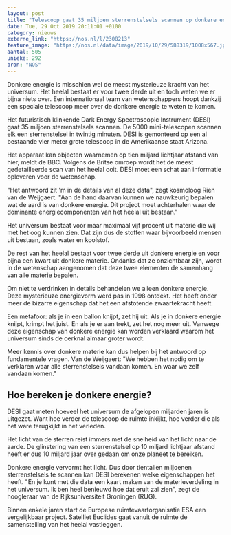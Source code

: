 ```yaml
---
layout: post
title: "Telescoop gaat 35 miljoen sterrenstelsels scannen op donkere energie"
date: Tue, 29 Oct 2019 20:11:01 +0100
category: nieuws
externe_link: "https://nos.nl/l/2308213"
feature_image: "https://nos.nl/data/image/2019/10/29/588319/1008x567.jpg"
aantal: 505
unieke: 292
bron: "NOS"
---
```


<p>Donkere energie is misschien wel de meest mysterieuze kracht van het universum. Het heelal bestaat er voor twee derde uit en toch weten we er bijna niets over. Een internationaal team van wetenschappers hoopt dankzij een speciale telescoop meer over de donkere energie te weten te komen.</p>
<p>Het futuristisch klinkende Dark Energy Spectroscopic Instrument (DESI) gaat 35 miljoen sterrenstelsels scannen. De 5000 mini-telescopen scannen elk een sterrenstelsel in twintig minuten. DESI is gemonteerd op een al bestaande vier meter grote telescoop in de Amerikaanse staat Arizona.</p>
<p>Het apparaat kan objecten waarnemen op tien miljard lichtjaar afstand van hier, meldt de BBC. Volgens de Britse omroep wordt het de meest gedetailleerde scan van het heelal ooit. DESI moet een schat aan informatie opleveren voor de wetenschap.</p>
<p>"Het antwoord zit 'm in de details van al deze data", zegt kosmoloog Rien van de Weijgaert. "Aan de hand daarvan kunnen we nauwkeurig bepalen wat de aard is van donkere energie. Dit project moet achterhalen waar de dominante energiecomponenten van het heelal uit bestaan."</p>
<p>Het universum bestaat voor maar maximaal vijf procent uit materie die wij met het oog kunnen zien. Dat zijn dus de stoffen waar bijvoorbeeld mensen uit bestaan, zoals water en koolstof.</p>
<p>De rest van het heelal bestaat voor twee derde uit donkere energie en voor bijna een kwart uit donkere materie. Ondanks dat ze onzichtbaar zijn, wordt in de wetenschap aangenomen dat deze twee elementen de samenhang van alle materie bepalen.</p>
<p>Om niet te verdrinken in details behandelen we alleen donkere energie. Deze mysterieuze energievorm werd pas in 1998 ontdekt. Het heeft onder meer de bizarre eigenschap dat het een afstotende zwaartekracht heeft.</p>
<p>Een metafoor: als je in een ballon knijpt, zet hij uit. Als je in donkere energie knijpt, krimpt het juist. En als je er aan trekt, zet het nog meer uit. Vanwege deze eigenschap van donkere energie kan worden verklaard waarom het universum sinds de oerknal almaar groter wordt.</p>
<p>Meer kennis over donkere materie kan dus helpen bij het antwoord op fundamentele vragen. Van de Weijgaert: "We hebben het nodig om te verklaren waar alle sterrenstelsels vandaan komen. En waar we zelf vandaan komen."</p>
<h2>Hoe bereken je donkere energie?</h2>
<p>DESI gaat meten hoeveel het universum de afgelopen miljarden jaren is uitgezet. Want hoe verder de telescoop de ruimte inkijkt, hoe verder die als het ware terugkijkt in het verleden.</p>
<p>Het licht van de sterren reist immers met de snelheid van het licht naar de aarde. De glinstering van een sterrenstelsel op 10 miljard lichtjaar afstand heeft er dus 10 miljard jaar over gedaan om onze planeet te bereiken.</p>
<p>Donkere energie vervormt het licht. Dus door tientallen miljoenen sterrenstelsels te scannen kan DESI berekenen welke eigenschappen het heeft. "En je kunt met die data een kaart maken van de materieverdeling in het universum. Ik ben heel benieuwd hoe dat eruit zal zien", zegt de hoogleraar van de Rijksuniversiteit Groningen (RUG).</p>
<p>Binnen enkele jaren start de Europese ruimtevaartorganisatie ESA een vergelijkbaar project. Satelliet Euclides gaat vanuit de ruimte de samenstelling van het heelal vastleggen.</p>
